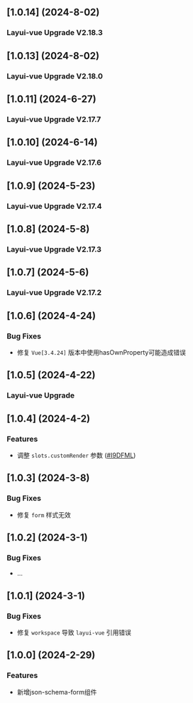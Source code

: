 ## [1.0.14] (2024-8-02)

### Layui-vue Upgrade V2.18.3

## [1.0.13] (2024-8-02)

### Layui-vue Upgrade V2.18.0

## [1.0.11] (2024-6-27)

### Layui-vue Upgrade V2.17.7

## [1.0.10] (2024-6-14)

### Layui-vue Upgrade V2.17.6

## [1.0.9] (2024-5-23)

### Layui-vue Upgrade V2.17.4

## [1.0.8] (2024-5-8)

### Layui-vue Upgrade V2.17.3

## [1.0.7] (2024-5-6)

### Layui-vue Upgrade V2.17.2

## [1.0.6] (2024-4-24)

### Bug Fixes
* 修复 `Vue[3.4.24]` 版本中使用hasOwnProperty可能造成错误

## [1.0.5] (2024-4-22)

### Layui-vue Upgrade

## [1.0.4] (2024-4-2)

### Features
* 调整 `slots.customRender` 参数 ([#I9DFML](https://gitee.com/layui-vue/layui-vue/issues/I9DFML#note_26279350_link))

## [1.0.3] (2024-3-8)

### Bug Fixes
* 修复 `form` 样式无效

## [1.0.2] (2024-3-1)

### Bug Fixes
* ...

## [1.0.1] (2024-3-1)

### Bug Fixes
* 修复 `workspace` 导致 `layui-vue` 引用错误

## [1.0.0] (2024-2-29)

### Features
* 新增json-schema-form组件
